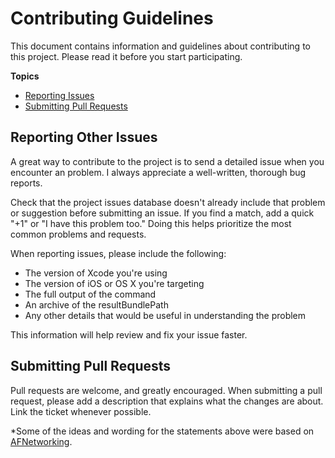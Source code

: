 # Contributing Guidelines

This document contains information and guidelines about contributing to this project.
Please read it before you start participating.

**Topics**

* [Reporting Issues](#reporting-other-issues)
* [Submitting Pull Requests](#submitting-pull-requests)

## Reporting Other Issues

A great way to contribute to the project
is to send a detailed issue when you encounter an problem.
I always appreciate a well-written, thorough bug reports.

Check that the project issues database
doesn't already include that problem or suggestion before submitting an issue.
If you find a match, add a quick "+1" or "I have this problem too."
Doing this helps prioritize the most common problems and requests.

When reporting issues, please include the following:

* The version of Xcode you're using
* The version of iOS or OS X you're targeting
* The full output of the command
* An archive of the resultBundlePath
* Any other details that would be useful in understanding the problem

This information will help  review and fix your issue faster.

## Submitting Pull Requests

Pull requests are welcome, and greatly encouraged. When submitting a pull request, please add a description that explains what the changes are about. Link the ticket whenever possible.

*Some of the ideas and wording for the statements above were based on [AFNetworking](https://github.com/AFNetworking/AFNetworking).
